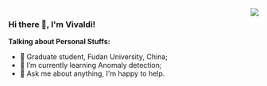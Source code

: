 <img align='right' src="https://github-readme-stats.vercel.app/api?username=vvvu&hide_border=true&show_icons=true&theme=buefy">

### Hi there 👋, I'm Vivaldi!

<!--
**vvvu/vvvu** is a ✨ _special_ ✨ repository because its `README.md` (this file) appears on your GitHub profile.

Here are some ideas to get you started:

- 🔭 I’m currently working on ...
- 🌱 I’m currently learning ...
- 👯 I’m looking to collaborate on ...
- 🤔 I’m looking for help with ...
- 💬 Ask me about ...
- 📫 How to reach me: ...
- 😄 Pronouns: ...
- ⚡ Fun fact: ...
-->

**Talking about Personal Stuffs:**

- 🔭 Graduate student, Fudan University, China;
- 🌱 I’m currently learning Anomaly detection;
- 💬 Ask me about anything, I'm happy to help.

